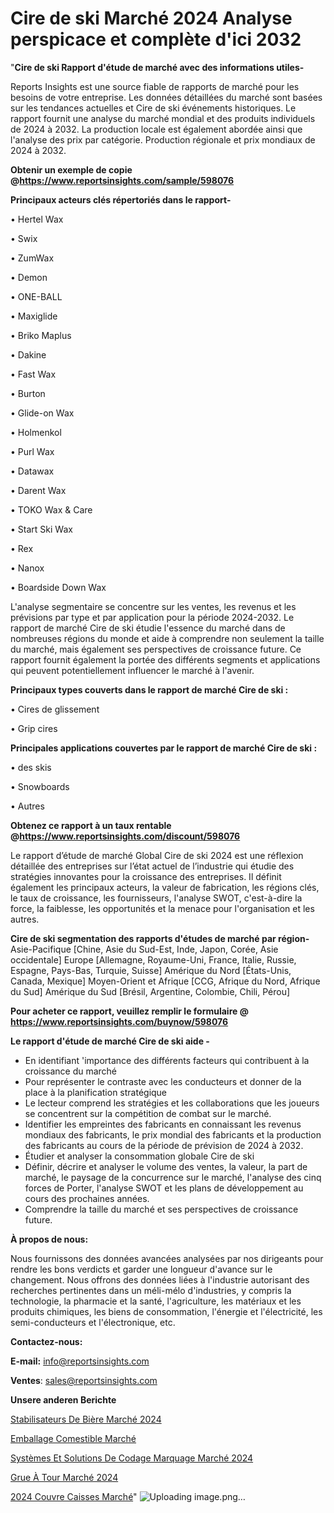 # Cire de ski Marché 2024 Analyse perspicace et complète d'ici 2032

"<strong>Cire de ski Rapport d'étude de marché avec des informations utiles-</strong>

Reports Insights est une source fiable de rapports de marché pour les besoins de votre entreprise. Les données détaillées du marché sont basées sur les tendances actuelles et Cire de ski événements historiques. Le rapport fournit une analyse du marché mondial et des produits individuels de 2024 à 2032. La production locale est également abordée ainsi que l'analyse des prix par catégorie. Production régionale et prix mondiaux de 2024 à 2032.

<strong><b>Obtenir un exemple de copie @</b></strong><a href=https://www.reportsinsights.com/sample/598076><strong><b>https://www.reportsinsights.com/sample/598076</b></strong></a>

<b>Principaux acteurs clés répertoriés dans le rapport-</b>

<b> </b>• Hertel Wax

• Swix

• ZumWax

• Demon

• ONE-BALL

• Maxiglide

• Briko Maplus

• Dakine

• Fast Wax

• Burton

• Glide-on Wax

• Holmenkol

• Purl Wax

• Datawax

• Darent Wax

• TOKO Wax & Care

• Start Ski Wax

• Rex

• Nanox

• Boardside Down Wax

L'analyse segmentaire se concentre sur les ventes, les revenus et les prévisions par type et par application pour la période 2024-2032. Le rapport de marché Cire de ski étudie l'essence du marché dans de nombreuses régions du monde et aide à comprendre non seulement la taille du marché, mais également ses perspectives de croissance future. Ce rapport fournit également la portée des différents segments et applications qui peuvent potentiellement influencer le marché à l'avenir.

<strong>Principaux types couverts dans le rapport de marché Cire de ski :</strong>

• Cires de glissement

• Grip cires

<strong>Principales applications couvertes par le rapport de marché Cire de ski :</strong>

• des skis

• Snowboards

• Autres

<strong><b>Obtenez ce rapport à un taux rentable @</b></strong><a href=https://www.reportsinsights.com/discount/598076><strong><b>https://www.reportsinsights.com/discount/598076</b></strong></a>

Le rapport d’étude de marché Global Cire de ski 2024 est une réflexion détaillée des entreprises sur l’état actuel de l’industrie qui étudie des stratégies innovantes pour la croissance des entreprises. Il définit également les principaux acteurs, la valeur de fabrication, les régions clés, le taux de croissance, les fournisseurs, l'analyse SWOT, c'est-à-dire la force, la faiblesse, les opportunités et la menace pour l'organisation et les autres.

<strong>Cire de ski segmentation des rapports d'études de marché par région-</strong>
Asie-Pacifique [Chine, Asie du Sud-Est, Inde, Japon, Corée, Asie occidentale]
Europe [Allemagne, Royaume-Uni, France, Italie, Russie, Espagne, Pays-Bas, Turquie, Suisse]
Amérique du Nord [États-Unis, Canada, Mexique]
Moyen-Orient et Afrique [CCG, Afrique du Nord, Afrique du Sud]
Amérique du Sud [Brésil, Argentine, Colombie, Chili, Pérou]

<strong>Pour acheter ce rapport, veuillez remplir le formulaire @   <a href=https://www.reportsinsights.com/buynow/598076>https://www.reportsinsights.com/buynow/598076</a></strong>

<strong>Le rapport d'étude de marché Cire de ski aide -</strong>
<ul>
  <li>En identifiant 'importance des différents facteurs qui contribuent à la croissance du marché</li>
  <li>Pour représenter le contraste avec les conducteurs et donner de la place à la planification stratégique</li>
  <li>Le lecteur comprend les stratégies et les collaborations que les joueurs se concentrent sur la compétition de combat sur le marché.</li>
  <li>Identifier les empreintes des fabricants en connaissant les revenus mondiaux des fabricants, le prix mondial des fabricants et la production des fabricants au cours de la période de prévision de 2024 à 2032.</li>
  <li>Étudier et analyser la consommation globale Cire de ski</li>
  <li>Définir, décrire et analyser le volume des ventes, la valeur, la part de marché, le paysage de la concurrence sur le marché, l'analyse des cinq forces de Porter, l'analyse SWOT et les plans de développement au cours des prochaines années.</li>
  <li>Comprendre la taille du marché et ses perspectives de croissance future.</li>
</ul>
<strong>À propos de nous:</strong>

Nous fournissons des données avancées analysées par nos dirigeants pour rendre les bons verdicts et garder une longueur d'avance sur le changement. Nous offrons des données liées à l'industrie autorisant des recherches pertinentes dans un méli-mélo d'industries, y compris la technologie, la pharmacie et la santé, l'agriculture, les matériaux et les produits chimiques, les biens de consommation, l'énergie et l'électricité, les semi-conducteurs et l'électronique, etc.

<strong>Contactez-nous:</strong>

<strong>E-mail:</strong> <a href=mailto:info@reportsinsights.com>info@reportsinsights.com</a>

<strong>Ventes</strong>: <a href=mailto:sales@reportsinsights.com>sales@reportsinsights.com</a>

<strong>Unsere anderen Berichte</strong>

<a href=https://www.linkedin.com/pulse/stabilisateurs-de-bière-marché-acteurs-clés-et-leurs-mmyec/>Stabilisateurs De Bière Marché 2024</a>

<a href=https://www.linkedin.com/pulse/emballage-comestible-march%C3%A9-analyse-des-parts-dtfac/>Emballage Comestible Marché</a>

<a href=https://www.linkedin.com/pulse/systèmes-et-solutions-de-codage-marquage-marchétaille-stxic/>Systèmes Et Solutions De Codage Marquage Marché 2024</a>

<a href=https://www.linkedin.com/pulse/grue-à-tour-marché-aperçus-dune-analyse-complète-orrae/>Grue À Tour Marché 2024</a>

<a href=https://www.linkedin.com/pulse/2024-couvre-caisses-march%C3%A9-rapport-sc%C3%A9nario-b6jxc/>2024 Couvre Caisses Marché</a>"
![Uploading image.png…]()
